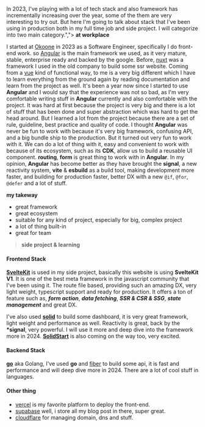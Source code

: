 In 2023, I've playing with a lot of tech stack and also framework has incrementally increasing over the year, some of the them are very interesting to try out. But here I'm going to talk about stack that I've been using in production both in my full time job and side project. I will categorize into two main category.","> **at workplace**

I started at [Okoone](https://okoone.com) in 2023 as a Software Engineer, specifically I do front-end work. so [Angular](https://angular.dev) is the main framework we used, as it very mature, stable, enterprise ready and backed by the google. Before, [nuxt](https://nuxt.com) was a framework I used in the old company to build some ssr website. Coming from a [vue](https://vue.org) kind of functional way, to me is a very big different which I have to learn everything from the ground again by reading documentation and learn from the project as well. It's been a year now since I started to use **Angular** and I would say that the experience was not so bad, as I'm very comfortable writing stuff in **Angular** currently and also comfortable with the project. It was hard at first because the project is very big and there is a lot of stuff that has been done and super abstraction which was hard to get the head around. But I learned a lot from the project because there are a set of rule, guideline, best practice and quality of code. I thought **Angular** was never be fun to work with because it's very big framework, confusing API, and a big bundle ship to the production. But it turned out very fun to work with it. We can do a lot of thing with it, easy and convenient to work with because of its ecosystem, such as its **CDK**, allow us to build a reusable UI component. **routing**, **form** is great thing to work with in **Angular**. In my opinion, **Angular** has become better as they have brought the **signal**, a new reactivity system, **vite** & **esbuild** as a build tool, making development more faster, and building for production faster, better DX with a new `@if`, `@for`, `@defer` and a lot of stuff.

**my takeway**

- great framework
- great ecosystem
- suitable for any kind of project, especially for big, complex project
- a lot of thing built-in
- great for team

> **side project & learning**

#### Frontend Stack

[**SvelteKit**](https://kit.svelte.dev) is used in my side project, basically this website is using **SvelteKit V1**. It is one of the best meta framework in the javascript community that I've been using it. The route file based, providing such an amazing DX, very light weight, typescript support and ready for production. It offers a ton of feature such as, **_form action_**, **_data fetching_**, **_SSR & CSR & SSG_**, **_state management_** and great DX.

I've also used [**solid**](https://solidjs.com) to build some dashboard, it is very great framework, light weight and performance as well. Reactivity is great, back by the **\*signal**, very powerful. I will use it more and deep dive into the framework more in 2024. [**SolidStart**](https://start.solidjs.com/getting-started/what-is-solidstart) is also coming on the way too, very excited.

#### Backend Stack

[**go**](https://go.dev/) aka Golang, I've used **go** and [fiber](https://gofiber.io/) to build some api, it is fast and performance and will deep dive more in 2024. There are a lot of cool stuff in languages.

#### Other thing

- [vercel](https://vercel.com) is my favorite platform to deploy the front-end.
- [supabase](https://supabase.com) well, i store all my blog post in there, super great.
- [cloudflare](https://cloudflare.com) for managing domain, dns and stuff.
